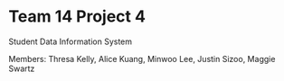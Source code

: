 # Team 14 Project 4

Student Data Information System

Members: Thresa Kelly, Alice Kuang, Minwoo Lee, Justin Sizoo, Maggie Swartz 
